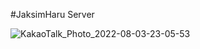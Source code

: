 #JaksimHaru Server

![KakaoTalk_Photo_2022-08-03-23-05-53](https://user-images.githubusercontent.com/95167215/189469821-a36d2752-dd07-41b7-a658-a5f3c914962c.jpeg)
